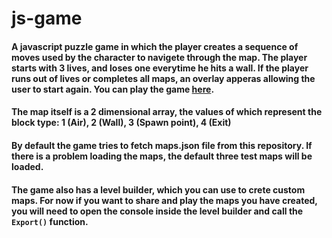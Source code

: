 # js-game
#### A javascript puzzle game in which the player creates a sequence of moves used by the character to navigete through the map. The player starts with 3 lives, and loses one everytime he hits a wall. If the player runs out of lives or completes all maps, an overlay apperas allowing the user to start again. You can play the game [here](https://antheosad.github.io/js-game/ "here").
#### The map itself is a 2 dimensional array, the values of which represent the block type: 1 (Air), 2 (Wall), 3 (Spawn point), 4 (Exit)
#### By default the game tries to fetch maps.json file from this repository. If there is a problem loading the maps, the default three test maps will be loaded.
#### The game also has a level builder, which you can use to crete custom maps. For now if you want to share and play the maps you have created, you will need to open the console inside the level builder and call the `Export()` function.